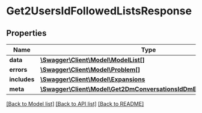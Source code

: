 # Get2UsersIdFollowedListsResponse

## Properties
Name | Type | Description | Notes
------------ | ------------- | ------------- | -------------
**data** | [**\Swagger\Client\Model\ModelList[]**](ModelList.md) |  | [optional] 
**errors** | [**\Swagger\Client\Model\Problem[]**](Problem.md) |  | [optional] 
**includes** | [**\Swagger\Client\Model\Expansions**](Expansions.md) |  | [optional] 
**meta** | [**\Swagger\Client\Model\Get2DmConversationsIdDmEventsResponseMeta**](Get2DmConversationsIdDmEventsResponseMeta.md) |  | [optional] 

[[Back to Model list]](../../README.md#documentation-for-models) [[Back to API list]](../../README.md#documentation-for-api-endpoints) [[Back to README]](../../README.md)

